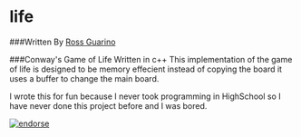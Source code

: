 life  
=========
###Written By [Ross Guarino](https://github.com/rosslg) 


###Conway's Game of Life
Written in c++
This implementation of the game of life is designed to be memory effecient instead of copying the board it uses a buffer to change the main board.

I wrote this for fun because I never took programming in HighSchool so I have never done this project before and I was bored. 

[![endorse](http://api.coderwall.com/rosslg/endorsecount.png)](http://coderwall.com/rosslg)
